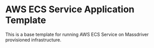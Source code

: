 # AWS ECS Service Application Template

This is a base template for running AWS ECS Service on Massdriver provisioned infrastructure.
